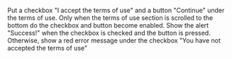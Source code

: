 Put a checkbox "I accept the terms of use" and a button "Continue" under the terms of use. Only when the terms of use section is scrolled to the bottom do the checkbox and button become enabled. Show the alert "Success!" when the checkbox is checked and the button is pressed. Otherwise, show a red error message under the checkbox "You have not accepted the terms of use"
